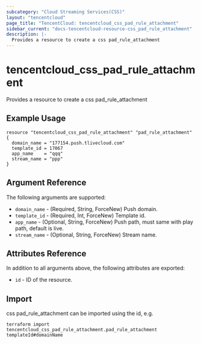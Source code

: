 ```yaml
---
subcategory: "Cloud Streaming Services(CSS)"
layout: "tencentcloud"
page_title: "TencentCloud: tencentcloud_css_pad_rule_attachment"
sidebar_current: "docs-tencentcloud-resource-css_pad_rule_attachment"
description: |-
  Provides a resource to create a css pad_rule_attachment
---
```


# tencentcloud_css_pad_rule_attachment

Provides a resource to create a css pad_rule_attachment

## Example Usage

```hcl
resource "tencentcloud_css_pad_rule_attachment" "pad_rule_attachment" {
  domain_name = "177154.push.tlivecloud.com"
  template_id = 17067
  app_name    = "qqq"
  stream_name = "ppp"
}
```

## Argument Reference

The following arguments are supported:

* `domain_name` - (Required, String, ForceNew) Push domain.
* `template_id` - (Required, Int, ForceNew) Template id.
* `app_name` - (Optional, String, ForceNew) Push path, must same with play path, default is live.
* `stream_name` - (Optional, String, ForceNew) Stream name.

## Attributes Reference

In addition to all arguments above, the following attributes are exported:

* `id` - ID of the resource.




## Import

css pad_rule_attachment can be imported using the id, e.g.

```
terraform import tencentcloud_css_pad_rule_attachment.pad_rule_attachment templateId#domainName
```

